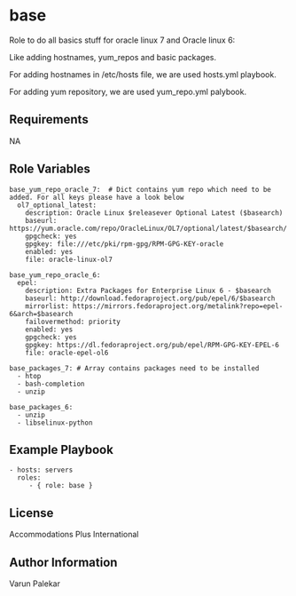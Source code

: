 base
=========

Role to do all basics stuff for oracle linux 7 and Oracle linux 6:

Like adding hostnames, yum_repos and basic packages.

For adding hostnames in /etc/hosts file, we are used hosts.yml playbook.

For adding yum repository, we are used yum_repo.yml palybook.

Requirements
------------

NA

Role Variables
--------------

```
base_yum_repo_oracle_7:  # Dict contains yum repo which need to be added. For all keys please have a look below
  ol7_optional_latest:
    description: Oracle Linux $releasever Optional Latest ($basearch)
    baseurl: https://yum.oracle.com/repo/OracleLinux/OL7/optional/latest/$basearch/
    gpgcheck: yes
    gpgkey: file:///etc/pki/rpm-gpg/RPM-GPG-KEY-oracle
    enabled: yes
    file: oracle-linux-ol7     
```
``` 
base_yum_repo_oracle_6:
  epel:
    description: Extra Packages for Enterprise Linux 6 - $basearch
    baseurl: http://download.fedoraproject.org/pub/epel/6/$basearch
    mirrorlist: https://mirrors.fedoraproject.org/metalink?repo=epel-6&arch=$basearch
    failovermethod: priority
    enabled: yes
    gpgcheck: yes
    gpgkey: https://dl.fedoraproject.org/pub/epel/RPM-GPG-KEY-EPEL-6
    file: oracle-epel-ol6

```

```
base_packages_7: # Array contains packages need to be installed
  - htop
  - bash-completion
  - unzip

base_packages_6:     
  - unzip
  - libselinux-python
```

Example Playbook
----------------

    - hosts: servers
      roles:
         - { role: base }

License
-------

Accommodations Plus International

Author Information
------------------

Varun Palekar
